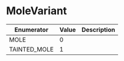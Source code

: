 # MoleVariant

| Enumerator    | Value | Description |
| ------------- | ----- | ----------- |
| MOLE          | 0     |             |
| TAINTED\_MOLE | 1     |             |
